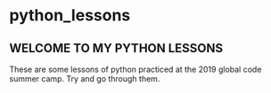 # python_lessons

## WELCOME TO MY PYTHON LESSONS

These are some lessons of python practiced at the 2019 global code summer camp.
Try and go through them.
